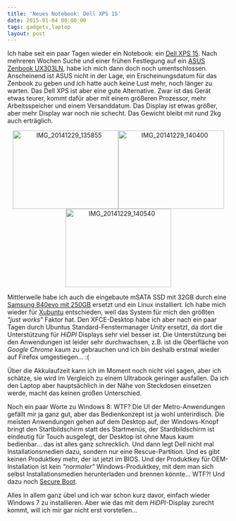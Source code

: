 ```yaml
---
title: 'Neues Notebook: Dell XPS 15'
date: 2015-01-04 00:00:00 
tags: gadgets,laptop
layout: post
---
```

Ich habe seit ein paar Tagen wieder ein Notebook: ein [Dell XPS 15][0]. Nach mehreren Wochen Suche und einer frühen Festlegung auf ein [ASUS Zenbook UX303LN][1], habe ich mich dann doch noch umentschlossen. Anscheinend ist ASUS nicht in der Lage, ein Erscheinungsdatum für das Zenbook zu geben und ich hatte auch keine Lust mehr, noch länger zu warten. Das Dell XPS ist aber eine gute Alternative. Zwar ist das Gerät etwas teurer, kommt dafür aber mit einem größeren Prozessor, mehr Arbeitsspeicher und einem Versanddatum. Das Display ist etwas größer, aber mehr Display war noch nie schecht. Das Gewicht bleibt mit rund 2kg auch erträglich.

<center><a href="https://www.flickr.com/photos/cringe/16128022076" title="IMG_20141229_135855 by Carsten Ringe, on Flickr"><img src="https://farm9.staticflickr.com/8636/16128022076_d75cf08d94_m.jpg" width="240" height="178" alt="IMG_20141229_135855"></a><a href="https://www.flickr.com/photos/cringe/16151904181" title="IMG_20141229_140400 by Carsten Ringe, on Flickr"><img src="https://farm8.staticflickr.com/7538/16151904181_1a5f123314_m.jpg" width="240" height="178" alt="IMG_20141229_140400"></a><a href="https://www.flickr.com/photos/cringe/16128023266" title="IMG_20141229_140540 by Carsten Ringe, on Flickr"><img src="https://farm8.staticflickr.com/7525/16128023266_d6ba2a6401_m.jpg" width="240" height="178" alt="IMG_20141229_140540"></a></center>

Mittlerweile habe ich auch die eingebaute mSATA SSD mit 32GB durch eine [Samsung 840evo mit 250GB][3] ersetzt und ein Linux installiert. Ich habe mich wieder für [Xubuntu][2] entschieden, weil das System für mich den größten *"just works"* Faktor hat. Den XFCE-Desktop habe ich aber nach ein paar Tagen durch Ubuntus Standard-Fenstermanager *Unity* ersetzt, da dort die Unterstützung für *HiDPI* Displays sehr viel besser ist. Die Unterstützung bei den Anwendungen ist leider sehr durchwachsen, z.B. ist die Oberfläche von *Google Chrome* kaum zu gebrauchen und ich bin deshalb erstmal wieder auf Firefox umgestiegen... :(

Über die Akkulaufzeit kann ich im Moment noch nicht viel sagen, aber ich schätze, sie wird im Vergleich zu einem Ultrabook geringer ausfallen. Da ich den Laptop aber hauptsächlich in der Nähe von Steckdosen einsetzen werde, macht das keinen großen Unterschied.

Noch ein paar Worte zu Windows 8: WTF? Die UI der Metro-Anwendungen gefällt mir ja ganz gut, aber das Bedienkonzept ist ja wohl unterirdisch. Die meisten Anwendungen gehen auf dem Desktop auf, der Windows-Knopf bringt den Startbildschirm statt des Startmenüs, der Stardbildschirm ist eindeutig für Touch ausgelegt, der Desktop ist ohne Maus kaum bedienbar... das ist alles ganz schrecklich. Und dann legt Dell nicht mal Installationsmedien dazu, sondern nur eine Rescue-Partition. Und es gibt keinen Produktkey mehr, der ist jetzt im BIOS. Und der Produktkey für OEM-Installation ist kein *"normaler"* Windows-Produktkey, mit dem man sich selbst Installationsmedien herunterladen und brennen könnte... WTF?! Und dazu noch [Secure Boot][4].

Alles in allem ganz übel und ich war schon kurz davor, einfach wieder Windows 7 zu installieren. Aber wie das mit dem *HiDPI*-Display zurecht kommt, will ich mir gar nicht erst vorstellen...

[0]: http://www.dell.com/de/p/xps-15-9530/pd
[1]: www.amazon.de/dp/B00LTT2D2E/kopisde-21
[2]: http://xubuntu.org/
[3]: http://www.amazon.de/gp/product/B00HFD9C5O/kopisde-21
[4]: https://de.wikipedia.org/wiki/Secure_Boot

